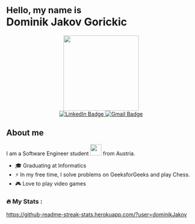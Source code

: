 <h1>
<sub> Hello, my name is </sub> <br>
Dominik Jakov Gorickic <br>
</h1>

<div id="header" align="center">
  <img src="https://media.giphy.com/media/gjrYDwbjnK8x36xZIO/giphy.gif" width="200"/>
</div>

<div id="badges" align="center">
  <a href="mailto:dominik.j.gorickic@gmail.com">
    <img src="https://img.shields.io/badge/LinkedIn-blue?style=for-the-badge&logo=linkedin&logoColor=white" alt="LinkedIn Badge"/>
  </a>
  
  <a href="[dominik.j.gorickic@gmail.com](https://www.linkedin.com/in/dominik-jakov-gorickic-a23429225/)">
    <img src="https://img.shields.io/badge/Gmail-white?style=for-the-badge&logo=gmail&logoColor=red" alt="Gmail Badge"/>
  </a>
 </div>






## About me
I am a Software Engineer student <img src="https://media.giphy.com/media/WUlplcMpOCEmTGBtBW/giphy.gif" width="30"> from Austria.
- 🎓 Graduating at Informatics
- :zap: In my free time, I solve problems on GeeksforGeeks and play Chess.
- 🎮 Love to play video games  


### :fire: My Stats :
https://github-readme-streak-stats.herokuapp.com/?user=dominikJakov
